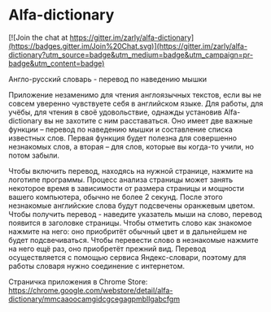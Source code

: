 Alfa-dictionary
===============

[![Join the chat at https://gitter.im/zarly/alfa-dictionary](https://badges.gitter.im/Join%20Chat.svg)](https://gitter.im/zarly/alfa-dictionary?utm_source=badge&utm_medium=badge&utm_campaign=pr-badge&utm_content=badge)

Англо-русский словарь - перевод по наведению мышки

Приложение незаменимо для чтения англоязычных текстов, если вы не совсем уверенно чувствуете себя в английском языке. Для работы, для учёбы, для чтения в своё удовольствие, однажды установив Alfa-dictionary вы не захотите с ним расставаться. Оно имеет две важные функции – перевод по наведению мышки и составление списка известных слов. Первая функция будет полезна для совершенно незнакомых слов, а вторая – для слов, которые вы когда-то учили, но потом забыли.

Чтобы включить перевод, находясь на нужной странице, нажмите на логотипе программы. Процесс анализа страницы может занять некоторое время в зависимости от размера страницы и мощности вашего компьютера, обычно не более 2 секунд. После этого незнакомые английские слова будут подсвечены оранжевым цветом. Чтобы получить перевод - наведите указатель мыши на слово, перевод появится в заголовке страницы. Чтобы отметить слово как знакомое нажмите на него: оно приобритёт обычный цвет и в дальнейшем не будет подсвечиваться. Чтобы перевести слово в незнакомые нажмите на него ещё раз, оно приобретёт прежний вид. Перевод осуществляется с помощью сервиса Яндекс-словари, поэтому для работы словаря нужно соединение с интернетом.

Страничка приложения в Chrome Store: https://chrome.google.com/webstore/detail/alfa-dictionary/mmcaaoocamgidcgcegagpmbllgabcfgm
